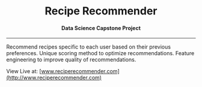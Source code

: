 <center><h1> Recipe Recommender </h1>
<h4>Data Science Capstone Project</h4></center>

---

Recommend recipes specific to each user based on their previous preferences. Unique scoring method to optimize recommendations. Feature engineering to improve quality of recommendations.

View Live at: [www.reciperecommender.com](http://www.reciperecommender.com)
